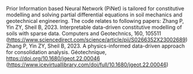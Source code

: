Prior Information based Neural Network (PiNet) is tailored for constitutive modelling and solving partial differential equations in soil mechanics and geotechnical engineering.
The code relates to following papers:
Zhang P, Yin ZY, Sheil B, 2023. Interpretable data-driven constitutive modelling of soils with sparse data. Computers and Geotechnics, 160, 105511 (https://www.sciencedirect.com/science/article/pii/S0266352X23002689)
Zhang P, Yin ZY, Sheil B, 2023. A physics-informed data-driven approach for consolidation analysis. Géotechnique, https://doi.org/10.1680/jgeot.22.00046 (https://www.icevirtuallibrary.com/doi/full/10.1680/jgeot.22.00046)
